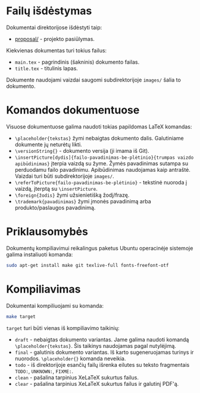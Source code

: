 # Failų išdėstymas

Dokumentai direktorijose išdėstyti taip:

* [proposal/](proposal) - projekto pasiūlymas.

Kiekvienas dokumentas turi tokius failus:

* `main.tex` - pagrindinis (šakninis) dokumento failas.
* `title.tex` - titulinis lapas.

Dokumente naudojami vaizdai saugomi subdirektorijoje `images/` šalia to dokumento.

# Komandos dokumentuose

Visuose dokumentuose galima naudoti tokias papildomas LaTeX komandas:

* `\placeholder{tekstas}` žymi nebaigtas dokumento dalis. Galutiniame dokumente jų neturėtų likti.
* `\versionString{}` - dokumento versija (ji imama iš Git).
* `\insertPicture[dydis]{failo-pavadinimas-be-plėtinio}{trumpas vaizdo apibūdinimas}` įterpia vaizdą su žyme. Žymės pavadinimas sutampa su perduodamu failo pavadinimu. Apibūdinimas naudojamas kaip antraštė. Vaizdai turi būti subdirektorijoje `images/`.
* `\referToPicture{failo-pavadinimas-be-plėtinio}` - tekstinė nuoroda į vaizdą, įterptą su `\insertPicture`.
* `\foreign{žodis}` žymi užsienietišką žodį/frazę.
* `\trademark{pavadinimas}` žymi įmonės pavadinimą arba produkto/paslaugos pavadinimą.

# Priklausomybės

Dokumentų kompiliavimui reikalingus paketus Ubuntu operacinėje sistemoje galima instaliuoti komanda:

```bash
sudo apt-get install make git texlive-full fonts-freefont-otf
```

# Kompiliavimas

Dokumentai kompiliuojami su komanda:

```bash
make target
```

`target` turi būti vienas iš kompiliavimo taikinių:

* `draft` - nebaigtas dokumento variantas. Jame galima naudoti komandą `\placeholder{tekstas}`. Šis taikinys naudojamas pagal nutylėjimą.
* `final` - galutinis dokumento variantas. Iš karto sugeneruojamas turinys ir nuorodos. `\placeholder{}` komanda neveikia.
* `todo` - iš direktorijoje esančių failų išrenka eilutes su teksto fragmentais `TODO:`, `UNKNOWN:`, `FIXME:`.
* `clean` - pašalina tarpinius XeLaTeX sukurtus failus.
* `clear` - pašalina tarpinius XeLaTeX sukurtus failus ir galutinį PDF'ą.
